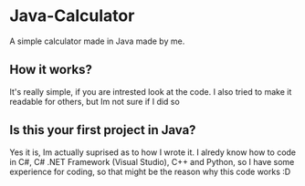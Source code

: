 # Java-Calculator
A simple calculator made in Java made by me.

## How it works?
It's really simple, if you are intrested look at the code.
I also tried to make it readable for others, but Im not sure if I did so

## Is this your first project in Java?
Yes it is, Im actually suprised as to how I wrote it.
I alredy know how to code in C#, C# .NET Framework (Visual Studio), C++ and Python, so I have some experience for coding, so that might be the reason why this code works :D
